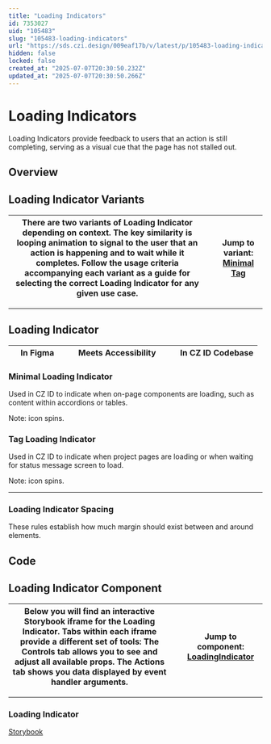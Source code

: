 ```yaml
---
title: "Loading Indicators"
id: 7353027
uid: "105483"
slug: "105483-loading-indicators"
url: "https://sds.czi.design/009eaf17b/v/latest/p/105483-loading-indicators"
hidden: false
locked: false
created_at: "2025-07-07T20:30:50.232Z"
updated_at: "2025-07-07T20:30:50.266Z"
---
```


# Loading Indicators

Loading Indicators provide feedback to users that an action is still completing, serving as a visual cue that the page has not stalled out.

## Overview

## Loading Indicator Variants

| There are two variants of Loading Indicator depending on context. The key similarity is looping animation to signal to the user that an action is happening and to wait while it completes.  Follow the usage criteria accompanying each variant as a guide for selecting the correct Loading Indicator for any given use case. |   | **Jump to variant:** [Minimal](https://sds.czi.design/009eaf17b/v/0/p/105483-loading-indicators/t/040b99) [Tag](https://sds.czi.design/009eaf17b/v/0/p/105483-loading-indicators/t/38f344) |
| --- | --- | --- |

---

## Loading Indicator

|  | In Figma |   |  | Meets Accessibility |   |  | In CZ ID Codebase |
| --- | --- | --- | --- | --- | --- | --- | --- |

### Minimal Loading Indicator

Used in CZ ID to indicate when on-page components are loading, such as content within accordions or tables.

Note: icon spins.

### Tag Loading Indicator

Used in CZ ID to indicate when project pages are loading or when waiting for status message screen to load.

Note: icon spins.

---

### Loading Indicator Spacing

These rules establish how much margin should exist between and around elements.

## Code

## Loading Indicator Component

| Below you will find an interactive Storybook iframe for the Loading Indicator.  Tabs within each iframe provide a different set of tools: The Controls tab allows you to see and adjust all available props. The Actions tab shows you data displayed by event handler arguments. |   | **Jump to component:** [LoadingIndicator](https://sds.czi.design/009eaf17b/v/0/p/105483-loading-indicators/t/0854fd) |
| --- | --- | --- |

---

### Loading Indicator

[Storybook](https://chanzuckerberg.github.io/sci-components/?path=/story/loadingindicator--default)

